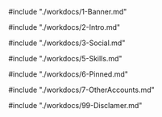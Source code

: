 #include "./workdocs/1-Banner.md"

#include "./workdocs/2-Intro.md"

#include "./workdocs/3-Social.md"

#include "./workdocs/5-Skills.md"

#include "./workdocs/6-Pinned.md"

#include "./workdocs/7-OtherAccounts.md"

#include "./workdocs/99-Disclamer.md"
